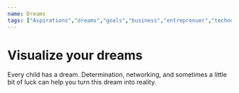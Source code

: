 ```yaml
---
name: Dreams
tags: ["Aspirations","dreams","goals","business","entreprenuer","technology"]
---
```


# Visualize your dreams

Every child has a dream. Determination, networking, and sometimes a little bit of luck can help you turn this dream into reality. 
